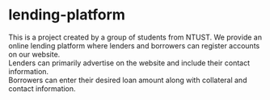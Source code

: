 # lending-platform
This is a project created by a group of students from NTUST.
We provide an online lending platform where lenders and borrowers can register accounts on our website.  
Lenders can primarily advertise on the website and include their contact information.  
Borrowers can enter their desired loan amount along with collateral and contact information.
